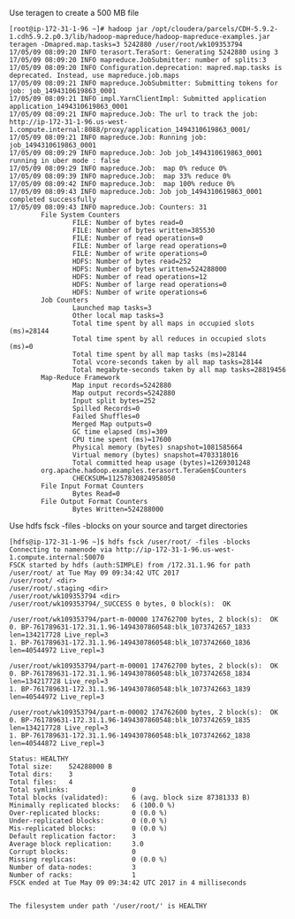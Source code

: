 Use teragen to create a 500 MB file

	[root@ip-172-31-1-96 ~]# hadoop jar /opt/cloudera/parcels/CDH-5.9.2-1.cdh5.9.2.p0.3/lib/hadoop-mapreduce/hadoop-mapreduce-examples.jar teragen -Dmapred.map.tasks=3 5242880 /user/root/wk109353794
	17/05/09 08:09:20 INFO terasort.TeraSort: Generating 5242880 using 3
	17/05/09 08:09:20 INFO mapreduce.JobSubmitter: number of splits:3
	17/05/09 08:09:20 INFO Configuration.deprecation: mapred.map.tasks is deprecated. Instead, use mapreduce.job.maps
	17/05/09 08:09:21 INFO mapreduce.JobSubmitter: Submitting tokens for job: job_1494310619863_0001
	17/05/09 08:09:21 INFO impl.YarnClientImpl: Submitted application application_1494310619863_0001
	17/05/09 08:09:21 INFO mapreduce.Job: The url to track the job: http://ip-172-31-1-96.us-west-1.compute.internal:8088/proxy/application_1494310619863_0001/
	17/05/09 08:09:21 INFO mapreduce.Job: Running job: job_1494310619863_0001
	17/05/09 08:09:29 INFO mapreduce.Job: Job job_1494310619863_0001 running in uber mode : false
	17/05/09 08:09:29 INFO mapreduce.Job:  map 0% reduce 0%
	17/05/09 08:09:39 INFO mapreduce.Job:  map 33% reduce 0%
	17/05/09 08:09:42 INFO mapreduce.Job:  map 100% reduce 0%
	17/05/09 08:09:43 INFO mapreduce.Job: Job job_1494310619863_0001 completed successfully
	17/05/09 08:09:43 INFO mapreduce.Job: Counters: 31
			File System Counters
					FILE: Number of bytes read=0
					FILE: Number of bytes written=385530
					FILE: Number of read operations=0
					FILE: Number of large read operations=0
					FILE: Number of write operations=0
					HDFS: Number of bytes read=252
					HDFS: Number of bytes written=524288000
					HDFS: Number of read operations=12
					HDFS: Number of large read operations=0
					HDFS: Number of write operations=6
			Job Counters 
					Launched map tasks=3
					Other local map tasks=3
					Total time spent by all maps in occupied slots (ms)=28144
					Total time spent by all reduces in occupied slots (ms)=0
					Total time spent by all map tasks (ms)=28144
					Total vcore-seconds taken by all map tasks=28144
					Total megabyte-seconds taken by all map tasks=28819456
			Map-Reduce Framework
					Map input records=5242880
					Map output records=5242880
					Input split bytes=252
					Spilled Records=0
					Failed Shuffles=0
					Merged Map outputs=0
					GC time elapsed (ms)=309
					CPU time spent (ms)=17600
					Physical memory (bytes) snapshot=1081585664
					Virtual memory (bytes) snapshot=4703318016
					Total committed heap usage (bytes)=1269301248
			org.apache.hadoop.examples.terasort.TeraGen$Counters
					CHECKSUM=11257830824958050
			File Input Format Counters 
					Bytes Read=0
			File Output Format Counters 
					Bytes Written=524288000



Use hdfs fsck <path> -files -blocks on your source and target directories

	[hdfs@ip-172-31-1-96 ~]$ hdfs fsck /user/root/ -files -blocks      
	Connecting to namenode via http://ip-172-31-1-96.us-west-1.compute.internal:50070
	FSCK started by hdfs (auth:SIMPLE) from /172.31.1.96 for path /user/root/ at Tue May 09 09:34:42 UTC 2017
	/user/root/ <dir>
	/user/root/.staging <dir>
	/user/root/wk109353794 <dir>
	/user/root/wk109353794/_SUCCESS 0 bytes, 0 block(s):  OK
	
	/user/root/wk109353794/part-m-00000 174762700 bytes, 2 block(s):  OK
	0. BP-761789631-172.31.1.96-1494307860548:blk_1073742657_1833 len=134217728 Live_repl=3
	1. BP-761789631-172.31.1.96-1494307860548:blk_1073742660_1836 len=40544972 Live_repl=3
	
	/user/root/wk109353794/part-m-00001 174762700 bytes, 2 block(s):  OK
	0. BP-761789631-172.31.1.96-1494307860548:blk_1073742658_1834 len=134217728 Live_repl=3
	1. BP-761789631-172.31.1.96-1494307860548:blk_1073742663_1839 len=40544972 Live_repl=3
	
	/user/root/wk109353794/part-m-00002 174762600 bytes, 2 block(s):  OK
	0. BP-761789631-172.31.1.96-1494307860548:blk_1073742659_1835 len=134217728 Live_repl=3
	1. BP-761789631-172.31.1.96-1494307860548:blk_1073742662_1838 len=40544872 Live_repl=3
	
	Status: HEALTHY
	Total size:    524288000 B
	Total dirs:    3
	Total files:   4
	Total symlinks:                0
	Total blocks (validated):      6 (avg. block size 87381333 B)
	Minimally replicated blocks:   6 (100.0 %)
	Over-replicated blocks:        0 (0.0 %)
	Under-replicated blocks:       0 (0.0 %)
	Mis-replicated blocks:         0 (0.0 %)
	Default replication factor:    3
	Average block replication:     3.0
	Corrupt blocks:                0
	Missing replicas:              0 (0.0 %)
	Number of data-nodes:          3
	Number of racks:               1
	FSCK ended at Tue May 09 09:34:42 UTC 2017 in 4 milliseconds
	
	
	The filesystem under path '/user/root/' is HEALTHY